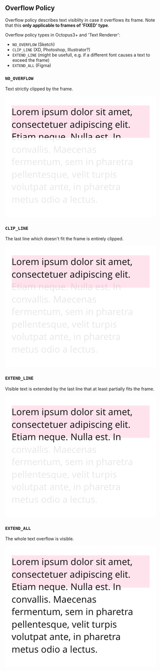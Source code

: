 ## Overflow Policy

Overflow policy describes text visiblity in case it overflows its frame. Note that this **only applicable to frames of 'FIXED' type**.

Overflow policy types in Octopus3+ and 'Text Renderer':

- `NO_OVERFLOW` (Sketch)
- `CLIP_LINE` (XD, Photoshop, Illustrator?)
- `EXTEND_LINE` (might be usefull, e.g. if a different font causes a text to exceed the frame)
- `EXTEND_ALL` (Figma)

### `NO_OVERFLOW`

Text strictly clipped by the frame.

![NO_OVERFLOW]

### `CLIP_LINE`

The last line which doesn't fit the frame is entirely clipped.

![CLIP_LINE]

### `EXTEND_LINE`

Visible text is extended by the last line that at least partially fits the frame.

![EXTEND_LINE]

### `EXTEND_ALL`

The whole text overflow is visible.

![EXTEND_ALL]


[NO_OVERFLOW]: img/NO_OVERFLOW.png "NO_OVERFLOW"
[CLIP_LINE]: img/CLIP_LINE.png "CLIP_LINE"
[EXTEND_LINE]: img/EXTEND_LINE.png "EXTEND_LINE"
[EXTEND_ALL]: img/EXTEND_ALL.png "EXTEND_ALL"
[SET]: img/SET.png "SET"

